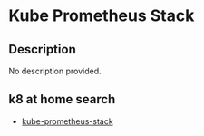 # Kube Prometheus Stack

## Description

No description provided.

## k8 at home search

- [kube-prometheus-stack](https://nanne.dev/k8s-at-home-search/#/kube-prometheus-stack)

